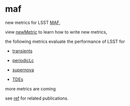 # maf

new metrics for LSST [MAF](https://sims-maf.lsst.io), 

view [newMetric](https://github.com/xiaolng/maf/blob/master/newMetric.ipynb) to learn how to write new metrics,

the following metrics evaluate the performance of LSST for

- [transients](https://github.com/xiaolng/maf/blob/master/Transient.ipynb)

- [periodicLc](https://github.com/xiaolng/maf/blob/master/periodicMetric.ipynb)

- [supernova](https://github.com/xiaolng/maf/blob/master/snMetric.ipynb)

- [TDEs](https://github.com/xiaolng/maf/blob/master/TDEsMetricTest.ipynb) 

more metrics are coming 

see [ref](https://github.com/xiaolng/maf/tree/master/ref) for related publications. 
